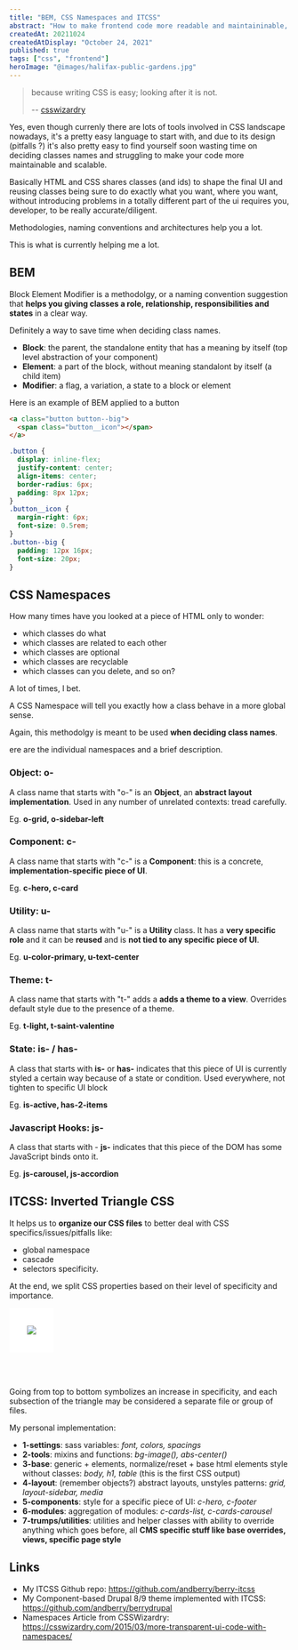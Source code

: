 ```yaml
---
title: "BEM, CSS Namespaces and ITCSS"
abstract: "How to make frontend code more readable and maintaininable, because CSS is easy, but looking after it, is not"
createdAt: 20211024
createdAtDisplay: "October 24, 2021"
published: true
tags: ["css", "frontend"]
heroImage: "@images/halifax-public-gardens.jpg"
---
```


> because writing CSS is easy; looking after it is not.
>
> -- [csswizardry](https://twitter.com/csswizardry)

Yes, even though currenly there are lots of tools involved in CSS landscape nowadays, it's a pretty easy language to start with, and due to its design (pitfalls ?) it's also pretty easy to find yourself soon wasting time on deciding classes names and struggling to make your code more maintainable and scalable.

Basically HTML and CSS shares classes (and ids) to shape the final UI and reusing classes being sure to do exactly what you want, where you want, without introducing problems in a totally different part of the ui requires you, developer, to be really accurate/diligent.

Methodologies, naming conventions and architectures help you a lot.

This is what is currently helping me a lot.

## BEM

Block Element Modifier is a methodolgy, or a naming convention suggestion that **helps you giving classes a role, relationship, responsibilities and states** in a clear way.

Definitely a way to save time when deciding class names.

- **Block**: the parent, the standalone entity that has a meaning by itself (top level abstraction of your component)
- **Element**: a part of the block, without meaning standalont by itself (a child item)
- **Modifier**: a flag, a variation, a state to a block or element

Here is an example of BEM applied to a button

```html
<a class="button button--big">
  <span class="button__icon"></span>
</a>
```

```css
.button {
  display: inline-flex;
  justify-content: center;
  align-items: center;
  border-radius: 6px;
  padding: 8px 12px;
}
.button__icon {
  margin-right: 6px;
  font-size: 0.5rem;
}
.button--big {
  padding: 12px 16px;
  font-size: 20px;
}
```

## CSS Namespaces

How many times have you looked at a piece of HTML only to wonder:

- which classes do what
- which classes are related to each other
- which classes are optional
- which classes are recyclable
- which classes can you delete, and so on?

A lot of times, I bet.

A CSS Namespace will tell you exactly how a class behave in a more global sense.

Again, this methodolgy is meant to be used **when deciding class names**.

ere are the individual namespaces and a brief description.

### Object: o-

A class name that starts with "o-" is an **Object**, an **abstract layout implementation**. Used in any number of unrelated contexts: tread carefully.

Eg. **o-grid, o-sidebar-left**

### Component: c-

A class name that starts with "c-" is a **Component**: this is a concrete, **implementation-specific piece of UI**.

Eg. **c-hero, c-card**

### Utility: u-

A class name that starts with "u-" is a **Utility** class. It has a **very specific role** and it can be **reused** and is **not tied to any specific piece of UI**.

Eg. **u-color-primary, u-text-center**

### Theme: t-

A class name that starts with "t-" adds a **adds a theme to a view**. Overrides default style due to the presence of a theme.

Eg. **t-light, t-saint-valentine**

### State: is- / has-

A class that starts with **is-** or **has-** indicates that this piece of UI is currently styled a certain way because of a state or condition. Used everywhere, not tighten to specific UI block

Eg. **is-active, has-2-items**

### Javascript Hooks: js-

A class that starts with - **js-** indicates that this piece of the DOM has some JavaScript binds onto it.

Eg. **js-carousel, js-accordion**

## ITCSS: Inverted Triangle CSS

It helps us to **organize our CSS files** to better deal with CSS specifics/issues/pitfalls like:

- global namespace
- cascade
- selectors specificity.

At the end, we split CSS properties based on their level of specificity and importance.

<img src="/images/itcss.svg" style="background-color: white; padding: 2rem; margin-bottom: 3rem;"/>

Going from top to bottom symbolizes an increase in specificity, and each subsection of the triangle may be considered a separate file or group of files.

My personal implementation:

- **1-settings**: sass variables: _font, colors, spacings_
- **2-tools**: mixins and functions: _bg-image(), abs-center()_
- **3-base**: generic + elements, normalize/reset + base html elements style without classes: _body, h1, table_ (this is the first CSS output)
- **4-layout**: (remember objects?) abstract layouts, unstyles patterns: _grid, layout-sidebar, media_
- **5-components**: style for a specific piece of UI: _c-hero, c-footer_
- **6-modules**: aggregation of modules: _c-cards-list, c-cards-carousel_
- **7-trumps/utilities**: utilities and helper classes with ability to override anything which goes before, all **CMS specific stuff like base overrides, views, specific page style**

## Links

- My ITCSS Github repo: https://github.com/andberry/berry-itcss
- My Component-based Drupal 8/9 theme implemented with ITCSS: https://github.com/andberry/berrydrupal
- Namespaces Article from CSSWizardry: https://csswizardry.com/2015/03/more-transparent-ui-code-with-namespaces/
